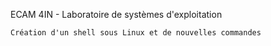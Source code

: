 ECAM 4IN - Laboratoire de systèmes d'exploitation

    Création d'un shell sous Linux et de nouvelles commandes
